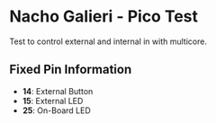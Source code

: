# Nacho Galieri - Pico Test
Test to control external and internal in with multicore.

## Fixed Pin Information
 - **14**:  External Button
 - **15**:  External LED
 - **25**:  On-Board LED